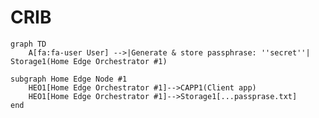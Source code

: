 # CRIB

```mermaid
graph TD
	A[fa:fa-user User] -->|Generate & store passphrase: ''secret''| Storage1(Home Edge Orchestrator #1)
    
subgraph Home Edge Node #1
    HEO1[Home Edge Orchestrator #1]-->CAPP1(Client app)
    HEO1[Home Edge Orchestrator #1]-->Storage1[...passprase.txt]
end	

```


[Shell]: (shell/README.md)
